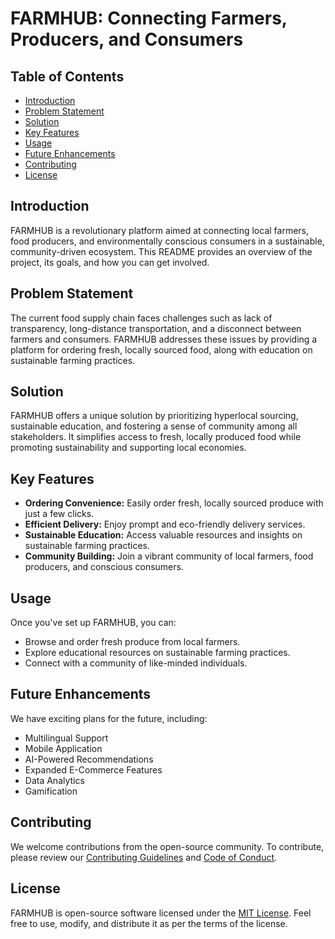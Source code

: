 # FARMHUB: Connecting Farmers, Producers, and Consumers

## Table of Contents

- [Introduction](#introduction)
- [Problem Statement](#problem-statement)
- [Solution](#solution)
- [Key Features](#key-features)
- [Usage](#usage)
- [Future Enhancements](#future-enhancements)
- [Contributing](#contributing)
- [License](#license)

## Introduction

FARMHUB is a revolutionary platform aimed at connecting local farmers, food producers, and environmentally conscious consumers in a sustainable, community-driven ecosystem. This README provides an overview of the project, its goals, and how you can get involved.

## Problem Statement

The current food supply chain faces challenges such as lack of transparency, long-distance transportation, and a disconnect between farmers and consumers. FARMHUB addresses these issues by providing a platform for ordering fresh, locally sourced food, along with education on sustainable farming practices.

## Solution

FARMHUB offers a unique solution by prioritizing hyperlocal sourcing, sustainable education, and fostering a sense of community among all stakeholders. It simplifies access to fresh, locally produced food while promoting sustainability and supporting local economies.

## Key Features

- **Ordering Convenience:** Easily order fresh, locally sourced produce with just a few clicks.
- **Efficient Delivery:** Enjoy prompt and eco-friendly delivery services.
- **Sustainable Education:** Access valuable resources and insights on sustainable farming practices.
- **Community Building:** Join a vibrant community of local farmers, food producers, and conscious consumers.

## Usage

Once you've set up FARMHUB, you can:

- Browse and order fresh produce from local farmers.
- Explore educational resources on sustainable farming practices.
- Connect with a community of like-minded individuals.

## Future Enhancements

We have exciting plans for the future, including:

- Multilingual Support
- Mobile Application
- AI-Powered Recommendations
- Expanded E-Commerce Features
- Data Analytics
- Gamification

## Contributing

We welcome contributions from the open-source community. To contribute, please review our [Contributing Guidelines](link-to-contributing-guidelines) and [Code of Conduct](link-to-code-of-conduct).

## License

FARMHUB is open-source software licensed under the [MIT License](link-to-license). Feel free to use, modify, and distribute it as per the terms of the license.
